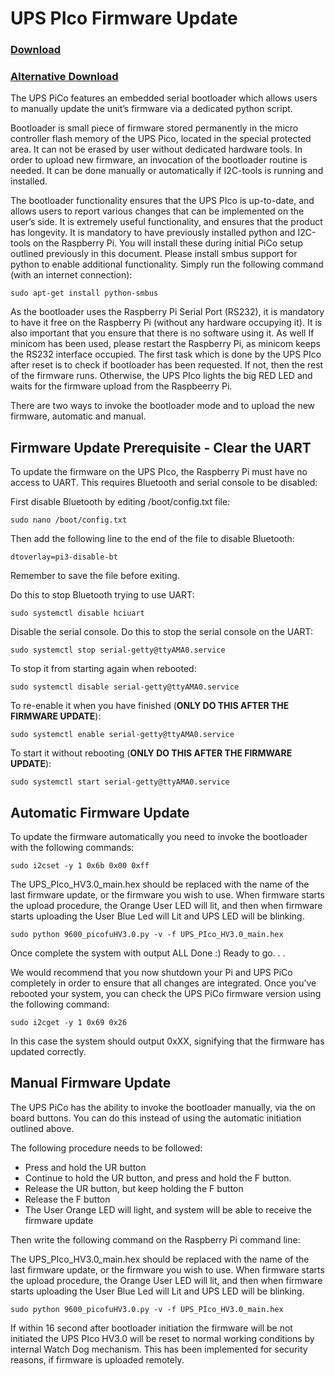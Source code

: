 # UPS PIco Firmware Update

### [Download](http://forum.modmypi.com/technical-support/ups-pico-firmware-update-troubleshooting-t1106.html)
### [Alternative Download](http://www.forum.pimodules.com/viewforum.php?f=25)

The UPS PiCo features an embedded serial bootloader which allows users to manually update the unit’s firmware via a dedicated python script.

Bootloader is small piece of firmware stored permanently in the micro controller flash memory of the UPS Pico, located in the special protected area. It can not be erased by user without dedicated hardware tools. In order to upload new firmware, an invocation of the bootloader routine is needed. It can be done manually or automatically if I2C-tools is running and installed. 

The bootloader functionality ensures that the UPS PIco is up-to-date, and allows users to report various changes that can be implemented on the user’s side. It is extremely useful functionality, and ensures that the product has longevity.
It is mandatory to have previously installed python and I2C-tools on the Raspberry Pi. You will install these during initial PiCo setup outlined previously in this document. Please install smbus support for python to enable additional functionality. Simply run the following command (with an internet connection):

    sudo apt-get install python-smbus

As the bootloader uses the Raspberry Pi Serial Port (RS232), it is mandatory to have it free on the Raspberry Pi (without any hardware occupying it). It is also important that you ensure that there is no software using it. As well If minicom has been used, please restart the Raspberry Pi, as minicom keeps the RS232 interface occupied.
The first task which is done by the UPS PIco after reset is to check if bootloader has been requested. If not, then the rest of the firmware runs. Otherwise, the UPS PIco lights the big RED LED and waits for the firmware upload from the Raspbeerry Pi.

There are two ways to invoke the bootloader mode and to upload the new firmware, automatic and manual.

## Firmware Update Prerequisite - Clear the UART

To update the firmware on the UPS PIco, the Raspberry Pi must have no access to UART. This requires Bluetooth and serial console to be disabled:

First disable Bluetooth by editing /boot/config.txt file:

    sudo nano /boot/config.txt

Then add the following line to the end of the file to disable Bluetooth:

    dtoverlay=pi3-disable-bt

Remember to save the file before exiting.

Do this to stop Bluetooth trying to use UART:

    sudo systemctl disable hciuart

Disable the serial console. Do this to stop the serial console on the UART:

    sudo systemctl stop serial-getty@ttyAMA0.service

To stop it from starting again when rebooted:

    sudo systemctl disable serial-getty@ttyAMA0.service

To re-enable it when you have finished (**ONLY DO THIS AFTER THE FIRMWARE UPDATE**):

    sudo systemctl enable serial-getty@ttyAMA0.service

To start it without rebooting (**ONLY DO THIS AFTER THE FIRMWARE UPDATE**):

    sudo systemctl start serial-getty@ttyAMA0.service

## Automatic Firmware Update

To update the firmware automatically you need to invoke the bootloader with the following commands:

    sudo i2cset -y 1 0x6b 0x00 0xff

The UPS_PIco_HV3.0_main.hex should be replaced with the name of the last firmware update, or the firmware you wish to use.
When firmware starts the upload procedure, the Orange User LED will lit, and then when firmware starts uploading the User Blue Led will Lit and UPS LED will be blinking.

    sudo python 9600_picofuHV3.0.py -v -f UPS_PIco_HV3.0_main.hex

Once complete the system with output ALL Done :) Ready to go. . .

We would recommend that you now shutdown your Pi and UPS PiCo completely in order to ensure that all changes are integrated. Once you’ve rebooted your system, you can check the UPS PiCo firmware version using the following command:

    sudo i2cget -y 1 0x69 0x26

In this case the system should output 0xXX, signifying that the firmware has updated correctly.

## Manual Firmware Update

The UPS PiCo has the ability to invoke the bootloader manually, via the on board buttons. You can do this instead of using the automatic initiation outlined above.

The following procedure needs to be followed:

* Press and hold the UR button
* Continue to hold the UR button, and press and hold the F button.
* Release the UR button, but keep holding the F button
* Release the F button
* The User Orange LED will light, and system will be able to receive the firmware update

Then write the following command on the Raspberry Pi command line:

The UPS_PIco_HV3.0_main.hex should be replaced with the name of the last firmware update, or the firmware you wish to use.
When firmware starts the upload procedure, the Orange User LED will lit, and then when firmware starts uploading the User Blue Led will Lit and UPS LED will be blinking.

    sudo python 9600_picofuHV3.0.py -v -f UPS_PIco_HV3.0_main.hex

If within 16 second after bootloader initiation the firmware will be not initiated the UPS PIco HV3.0 will be reset to normal working conditions by internal Watch Dog mechanism. This has been implemented for security reasons, if firmware is uploaded remotely. 